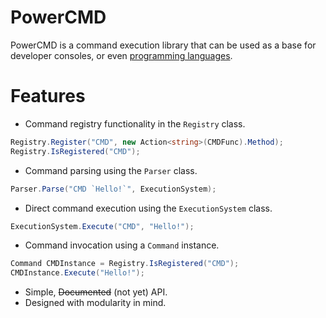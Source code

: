 # PowerCMD
PowerCMD is a command execution library that can be used as a base for developer consoles, or even [programming languages](https://github.com/Thev2Andy/PowerExec).

# Features
* Command registry functionality in the `Registry` class.
```cs
Registry.Register("CMD", new Action<string>(CMDFunc).Method);
Registry.IsRegistered("CMD");
```

* Command parsing using the `Parser` class.
```cs
Parser.Parse("CMD `Hello!`", ExecutionSystem);
```

* Direct command execution using the `ExecutionSystem` class.
```cs
ExecutionSystem.Execute("CMD", "Hello!");
```

* Command invocation using a `Command` instance.
```cs
Command CMDInstance = Registry.IsRegistered("CMD");
CMDInstance.Execute("Hello!");
```

* Simple, ~~Documented~~ (not yet) API.
* Designed with modularity in mind.
